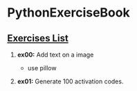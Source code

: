 # PythonExerciseBook

[Exercises List](https://github.com/Yixiaohan/show-me-the-code)
-----

1. **ex00:** Add text on a image  
	- use pillow
	
2. **ex01:** Generate 100 activation codes.  

